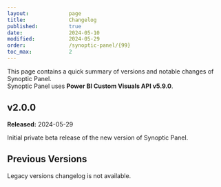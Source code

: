 ```yaml
---
layout:             page
title:              Changelog
published:          true
date:               2024-05-10
modified:           2024-05-29
order:              /synoptic-panel/{99}
toc_max:            2
---
```

This page contains a quick summary of versions and notable changes of Synoptic Panel.  
Synoptic Panel uses **Power BI Custom Visuals API v5.9.0**.

## v2.0.0
**Released:** 2024-05-29

Initial private beta release of the new version of Synoptic Panel.

## Previous Versions

Legacy versions changelog is not available.